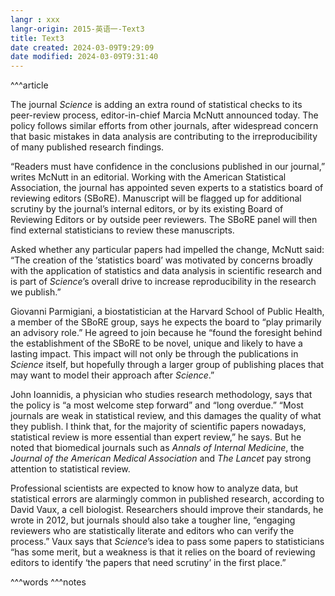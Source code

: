 ```yaml
---
langr : xxx
langr-origin: 2015-英语一-Text3
title: Text3
date created: 2024-03-09T9:29:09
date modified: 2024-03-09T9:31:40
---
```


^^^article

The journal _Science_ is adding an extra round of statistical checks to its peer-review process, editor-in-chief Marcia McNutt announced today. The policy follows similar efforts from other journals, after widespread concern that basic mistakes in data analysis are contributing to the irreproducibility of many published research findings.

“Readers must have confidence in the conclusions published in our journal,” writes McNutt in an editorial. Working with the American Statistical Association, the journal has appointed seven experts to a statistics board of reviewing editors (SBoRE). Manuscript will be flagged up for additional scrutiny by the journal’s internal editors, or by its existing Board of Reviewing Editors or by outside peer reviewers. The SBoRE panel will then find external statisticians to review these manuscripts.

Asked whether any particular papers had impelled the change, McNutt said: “The creation of the ‘statistics board’ was motivated by concerns broadly with the application of statistics and data analysis in scientific research and is part of _Science_’s overall drive to increase reproducibility in the research we publish.”

Giovanni Parmigiani, a biostatistician at the Harvard School of Public Health, a member of the SBoRE group, says he expects the board to “play primarily an advisory role.” He agreed to join because he “found the foresight behind the establishment of the SBoRE to be novel, unique and likely to have a lasting impact. This impact will not only be through the publications in _Science_ itself, but hopefully through a larger group of publishing places that may want to model their approach after _Science_.”

John Ioannidis, a physician who studies research methodology, says that the policy is “a most welcome step forward” and “long overdue.” “Most journals are weak in statistical review, and this damages the quality of what they publish. I think that, for the majority of scientific papers nowadays, statistical review is more essential than expert review,” he says. But he noted that biomedical journals such as _Annals of Internal Medicine_, the _Journal of the American Medical Association_ and _The Lancet_ pay strong attention to statistical review.

Professional scientists are expected to know how to analyze data, but statistical errors are alarmingly common in published research, according to David Vaux, a cell biologist. Researchers should improve their standards, he wrote in 2012, but journals should also take a tougher line, “engaging reviewers who are statistically literate and editors who can verify the process.” Vaux says that _Science_’s idea to pass some papers to statisticians “has some merit, but a weakness is that it relies on the board of reviewing editors to identify ‘the papers that need scrutiny’ in the first place.”




^^^words
^^^notes
